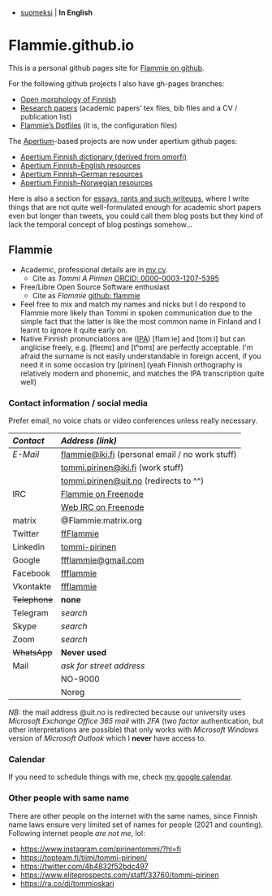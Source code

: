 * [suomeksi](indeksi.html) | **In English**

# Flammie.github.io

This is a personal github pages site for [Flammie on
github](https://github.com/flammie).

For the following github projects I also have gh-pages branches:

* [Open morphology of Finnish](omorfi/)
* [Research papers](purplemonkeydishwasher/) (academic papers’ tex files, bib
  files and a CV / publication list)
* [Flammie’s Dotfiles](dotfiles/) (it is, the configuration files)

The [Apertium](//apertium.github.io)-based projects are now under apertium
github pages:

* [Apertium Finnish dictionary (derived from
  omorfi)](//apertium.github.io/apertium-fin/)
* [Apertium Finnish–English resources](//apertium.github.io/apertium-fin-deu/)
* [Apertium Finnish–German resources](//apertium.github.io/apertium-fin-eng/)
* [Apertium Finnish–Norwegian resources](//apertium.github.io/apertium-fin-nor/)

Here is also a section for [essays, rants and such writeups](rants.html), where
I write things that are not quite well-formulated enough for academic short
papers even but longer than tweets, you could call them blog posts but they kind
of lack the temporal concept of blog postings somehow...

## Flammie

* Academic, professional details are in [my cv](purplemonkeydishwasher/cv.html).
  * Cite as *Tommi A Pirinen*
  [ORCID: 0000-0003-1207-5395](https://orcid.org/0000-0003-1207-5395)
* Free/Libre Open Source Software enthusiast
  * Cite as *Flammie* [github: flammie](https://github.com/flammie)
* Feel free to mix and match my names and nicks but I do respond to Flammie more
  likely than Tommi in spoken communication due to the simple fact that the
  latter is like the most common name in Finland and I learnt to ignore it quite
  early on.
* Native Finnish pronunciations are
  ([IPA](https://en.wikipedia.org/wiki/International_Phonetic_Alphabet))
  [flamːie] and [tomːi] but can anglicise freely, e.g. [fleɪmɪ] and [tʰɒmɪ] are
  perfectly acceptable. I'm afraid the surname is not easily understandable in
  foreign accent, if you need it in some occasion try [pirinen] (yeah Finnish
  orthography is relatively modern and phonemic, and matches the IPA
  transcription quite well)

### Contact information / social media

Prefer email, no voice chats or video conferences unless really necessary.

| *Contact* | *Address (link)* |
| :-------  | :--------------  |
| *E-Mail* | flammie@iki.fi (personal email / no work stuff) |
|          | tommi.pirinen@iki.fi (work stuff) |
|          | tommi.pirinen@uit.no (redirects to ^^) |
| IRC | [Flammie on Freenode](irc://Freenode/Flammie?isnick) |
| | [Web IRC on Freenode](https://webchat.freenode.net) |
| matrix | @Flammie:matrix.org |
| Twitter | [ffFlammie](https://twitter.com/ffFlammie) |
| Linkedin | [tommi-pirinen](https://www.linkedin.com/in/tommi-pirinen-6182127/) |
| Google | ffflammie@gmail.com |
| Facebook | [ffflammie](https://www.facebook.com/ffflammie) |
| Vkontakte | [ffflammie](https://vk.com/ffflammie) |
| ~~Telephone~~ | **none** |
| Telegram | *search* |
| Skype | *search* |
| Zoom | *search* |
| ~~WhatsApp~~ | **Never used** |
| Mail | *ask for street address* |
| | NO-9000 |
| | Noreg |

*NB:* the mail address @uit.no is redirected because our university uses
*Microsoft Exchange Office 365 mail* with *2FA* (two *factor* authentication,
but other interpretations are possible) that only works with *Microsoft Windows*
version of *Microsoft Outlook* which I **never** have access to.

### Calendar

If you need to schedule things with me, check [my google
calendar](https://calendar.google.com/calendar/u/0?cid=ZmZmbGFtbWllQGdtYWlsLmNvbQ).

### Other people with same name

There are other people on the internet with the same names, since Finnish name
laws ensure very limited set of names for people (2021 and counting). Following
internet people *are not me*, lol:

* https://www.instagram.com/pirinentommi/?hl=fi
* https://topteam.fi/tiimi/tommi-pirinen/
* https://twitter.com/4b4832f52bdc497
* https://www.eliteprospects.com/staff/33760/tommi-pirinen
* https://ra.co/dj/tommioskari


<!-- vim: set ft=markdown -->
